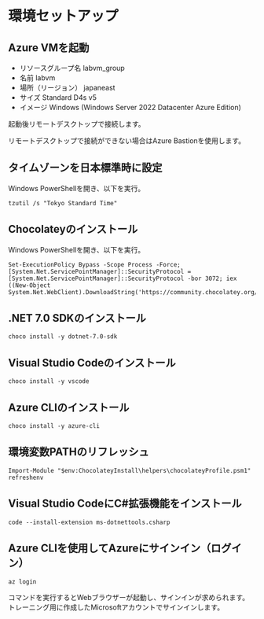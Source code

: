 # 環境セットアップ

## Azure VMを起動

- リソースグループ名 labvm_group
- 名前 labvm
- 場所（リージョン） japaneast
- サイズ Standard D4s v5
- イメージ Windows (Windows Server 2022 Datacenter Azure Edition)

起動後リモートデスクトップで接続します。

リモートデスクトップで接続ができない場合はAzure Bastionを使用します。

## タイムゾーンを日本標準時に設定

Windows PowerShellを開き、以下を実行。

```
tzutil /s "Tokyo Standard Time"
```

## Chocolateyのインストール

Windows PowerShellを開き、以下を実行。

```
Set-ExecutionPolicy Bypass -Scope Process -Force; [System.Net.ServicePointManager]::SecurityProtocol = [System.Net.ServicePointManager]::SecurityProtocol -bor 3072; iex ((New-Object System.Net.WebClient).DownloadString('https://community.chocolatey.org/install.ps1'))
```

## .NET 7.0 SDKのインストール

```
choco install -y dotnet-7.0-sdk
```

## Visual Studio Codeのインストール

```
choco install -y vscode
```

## Azure CLIのインストール

```
choco install -y azure-cli
```

## 環境変数PATHのリフレッシュ

```
Import-Module "$env:ChocolateyInstall\helpers\chocolateyProfile.psm1"
refreshenv
```

## Visual Studio CodeにC#拡張機能をインストール

```
code --install-extension ms-dotnettools.csharp
```

## Azure CLIを使用してAzureにサインイン（ログイン）

```
az login
```

コマンドを実行するとWebブラウザーが起動し、サインインが求められます。トレーニング用に作成したMicrosoftアカウントでサインインします。

